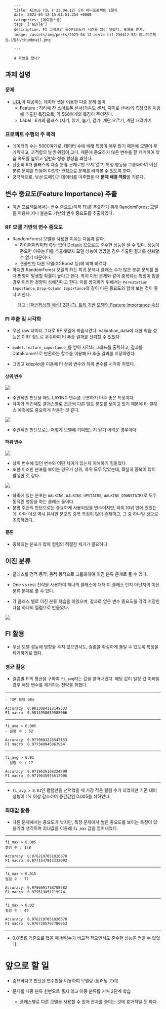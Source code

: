 

        ---
        title: AIVLE TIL ('23.04.12) 5차 미니프로젝트 1일차
        date: 2023-04-12 15:01:51.254 +0000
        categories: [에이블스쿨]
        tags: ['aivle']
        description: FI 그래프만 들여다보느라 시간을 많이 날렸다. 모델을 믿자.
        image: /assets/img/posts/2023-04-12-aivle-til-230412-5차-미니프로젝트-1일차/thumbnail.png
        
        ---

        # 무엇을 했나?

## 과제 설명
### 문제

- [UCL](https://archive.ics.uci.edu/ml/datasets/human+activity+recognition+using+smartphones)이 제공하는 데이터 셋을 이용한 다중 문제 풀이
    - Feature : 허리에 찬 스마트폰 센서(가속도 센서, 자이로 센서)의 측정값을 이용해 추출한 특징으로, 약 560여개의 특징이 주어진다.
    - Label : 6개의 클래스 (서기, 앉기, 눕기, 걷기, 계단 오르기, 계단 내려가기
### 프로젝트 수행의 주 목적
- 데이터의 수는 5000여개로, 데이터 수에 비해 특징이 매우 많기 때문에 모델이 무거워지고, 과적합의 발생 위험이 크다. 때문에 중요하지 않은 변수를 잘 제거하여 학습 속도를 높이고 일반화 성능 향상을 꽤한다.
- 단순히 6개 클래스의 다중 분류 문제로만 보지 않고, 특정 행동을 그룹화하여 이진 분류 문제를 만들어 다양한 관점으로 문제를 바라볼 수 있도록 한다.
- 궁극적으로, 낯선 도메인과 데이터를 마주했을 때 **문제 해결 역량**을 기른다.

## 변수 중요도(Feature Importance) 추출

- 이번 프로젝트에서는 변수 중요도(이하 FI)를 추출하기 위해 RandomForest 모델을 이용해 지니 불순도 기반의 변수 중요도를 추출하였다.

### RF 모델 기반의 변수 중요도

- RandomForest 모델을 사용한 이유는 다음과 같다.
    - 하이퍼파라미터 튜닝 없이 Default 값으로도 준수한 성능을 낼 수 있다. 성능이 중요한 이유는 FI를 추출해봤자 모델 성능이 엉망일 경우 추출된 결과를 신뢰할 수 없기 때문이다.
    - 견줄만한 다른 모델(XGBoost 등)에 비해 빠르다.
- 하지만 RandomForest 모델의 FI는 회귀 문제나 클래스 수가 많은 분류 문제를 풀 때 편향이 발생할 확률이 높다고 한다. 특히 이번 문제와 같이 중복되는 특징이 많을 경우 이러한 경향이 심해진다고 한다. 이를 방지하기 위해서는 `Permutation Importance`, `Drop-Column Importance`와 같이 다른 중요도와 함께 보는 것이 좋다고 한다.
> 참고 : [[머신러닝의 해석] 2편-(1). 트리 기반 모델의 Feature Importance 속성](https://soohee410.github.io/iml_tree_importance)

### FI 추출 및 시각화

- 우선 raw 데이터 그대로 RF 모델에 학습시켰다. validation_data에 대한 학습 성능은 0.97 정도로 우수하여 FI 추출 결과를 신뢰할 수 있었다.

- `model.feature_importance_`를 받아 시각화 그래프를 출력하고, 결과를 DataFrame으로 반환하는 함수를 이용해 FI 추출 결과를 저장하였다.

- 그리고 kdeplot을 이용해 FI 상위 변수와 하위 변수를 시각화 하였다.

#### 상위 변수

![](/assets/img/posts/2023-04-12-aivle-til-230412-5차-미니프로젝트-1일차/img0.png)

- 주관적인 판단을 해도 LAYING 변수를 구분하기 아주 좋은 특징이다.
- 차이가 적긴해도 클래스별로 조금씩 다른 밀도 분포를 보이고 있기 때문에 타 클래스 예측에도 중요하게 작용한 것 같다.

![](/assets/img/posts/2023-04-12-aivle-til-230412-5차-미니프로젝트-1일차/img1.png)

- 주관적인 판단으로는 어떻게 모델에 기여했는지 알기 어려운 경우이다.

#### 하위 변수

![](/assets/img/posts/2023-04-12-aivle-til-230412-5차-미니프로젝트-1일차/img2.png)

- 상위 변수에 있던 변수와 어떤 차이가 있는지 이해하기 힘들었다.
- 또한 이러한 분포를 보이는 경우가 상위, 하위 모두 많았는데, 확실히 중복이 많이 발생한 것 같다.

![](/assets/img/posts/2023-04-12-aivle-til-230412-5차-미니프로젝트-1일차/img3.png)

- 좌축에 있는 분포는 `WALKING`, `WALKING_UPSTAIRS`, `WALKING_DOWNSTAIRS`로 모두 동적인 행동을 하는 클래스 들이다.
- 분명 주관적 판단으로는 중요하게 사용되었을 변수이지만, 하위 10위 안에 있었는데, 아마 이것 역시 유사한 분포의 중복 특징이 많이 존재하고, 그 중 하나일 것으로 추측하였다.

#### 결론

- 중복되는 분포가 많아 컬럼의 적절한 제거가 필요하다.

## 이진 분류

- 클래스를 정적 동작, 동적 동작으로 그룹화하여 이진 분류 문제로 풀 수 있다.
- One vs rest 전략을 사용하여 하나의 클래스에 대해 이 클래스 인지 아닌지의 이진 분류 문제로 풀 수 있다.


- 각 클래스 별로 이진 분류 학습을 하였으며, 결과로 얻은 변수 중요도를 각각 저장한 다음 하나의 컬럼으로 만들었다.

![](/assets/img/posts/2023-04-12-aivle-til-230412-5차-미니프로젝트-1일차/img4.png)

## FI 활용

- 우선 모델 성능에 영향을 주지 않으면서도, 컬럼을 확실하게 줄일 수 있도록 특징을 제거하기로 했다.

### 평균 활용

- 컬럼별 FI의 평균을 구하여 `fi_avg`라는 값을 얻어내었다. 해당 값이 일정 값 이하일 경우 해당 변수를 제거하는 전략을 취했다.

---
```
- 기본 모델 성능

Accuracy: 0.9813084112149533
F1 macro: 0.9814958659585066
```
---
```
fi_avg > 0.005
- 컬럼 수 : 52

Accuracy: 0.9770603228547153
F1 macro: 0.977340045063964`
```
---
```
fi_avg > 0.01
- 컬럼 수 : 17

Accuracy: 0.9719626168224299
F1 macro: 0.9719635976512006
```
---

- `fi_avg > 0.01`인 컬럼만을 선택했을 때 가장 적은 컬럼 수가 되었지만 기존 대비 성능이 1% 이상 감소하여 중간값인 0.005를 취하였다.

### 최대값 활용

- 다른 문제에서는 중요도가 낮지만, 특정 문제에서 높은 중요도를 보이는 특징이 있을거라 생각하여 최대값을 이용래 `fi_max` 값을 얻어내었다.

---
```
fi_max > 0.005
컬럼 수 : 178

Accuracy: 0.9762107051826678
F1 macro: 0.9771547813332093
```
---
```
fi_max > 0.015
컬럼 수 : 77

Accuracy: 0.9796091758708582
F1 macro: 0.979519851719974
```
---
```
fi_max > 0.02
컬럼 수 : 49

Accuracy: 0.9762107051826678
F1 macro: 0.9767385707780653
```
---

- 0.015를 기준으로 했을 때 컬럼수가 비교적 적으면서도 준수한 성능을 얻을 수 있었다.

# 앞으로 할 일

- 중요하다고 판단된 변수만을 이용하여 모델링 (딥러닝 고려)


- 문제를 다중 분류 한번으로 풀지 않고 이중 분류를 거쳐 2단계 학습
    - 클래스별로 다른 모델을 사용할 수 있어 잔차를 줄이는 것에 효과적일 듯 하다.

        